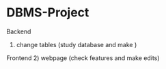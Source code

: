 # DBMS-Project

Backend
1) change tables (study database and make )

Frontend
2) webpage (check features and make edits)
